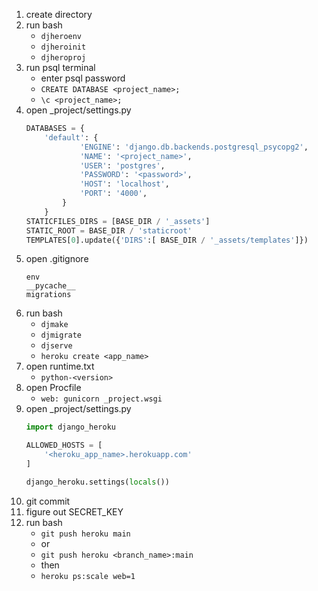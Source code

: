 1. create directory
2. run bash
    - ```djheroenv```
    - ```djheroinit```
    - ```djheroproj```
3. run psql terminal
    - enter psql password
    - ```CREATE DATABASE <project_name>;```
    - ```\c <project_name>;```
4. open _project/settings.py
    ```python
    DATABASES = {
        'default': {
                'ENGINE': 'django.db.backends.postgresql_psycopg2',
                'NAME': '<project_name>',
                'USER': 'postgres',
                'PASSWORD': '<password>',
                'HOST': 'localhost',
                'PORT': '4000',
            }
        }
    STATICFILES_DIRS = [BASE_DIR / '_assets']
    STATIC_ROOT = BASE_DIR / 'staticroot'
    TEMPLATES[0].update({'DIRS':[ BASE_DIR / '_assets/templates']})
    ```
5. open .gitignore
    ```
    env
    __pycache__
    migrations
    ```
6. run bash
    - ```djmake```
    - ```djmigrate```
    - ```djserve```
    - ```heroku create <app_name>```
7. open runtime.txt
    - ```python-<version>```
8. open Procfile
    - ```web: gunicorn _project.wsgi```
9. open _project/settings.py
    ```python
    import django_heroku

    ALLOWED_HOSTS = [
        '<heroku_app_name>.herokuapp.com'
    ]

    django_heroku.settings(locals())
    ```
10. git commit
11. figure out SECRET_KEY
12. run bash
    - ```git push heroku main```
    - or
    - ```git push heroku <branch_name>:main```
    - then
    - ```heroku ps:scale web=1```
